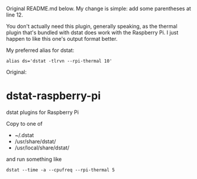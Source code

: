 Original README.md below. My change is simple: add some parentheses at line 12.

You don't actually need this plugin, generally speaking, as the thermal plugin that's bundled with dstat does work with the Raspberry Pi. I just happen to like this one's output format better.

My preferred alias for dstat: 

    alias ds='dstat -tlrvn --rpi-thermal 10'

Original:

dstat-raspberry-pi
==================

dstat plugins for Raspberry Pi

Copy to one of
* ~/.dstat
* /usr/share/dstat/
* /usr/local/share/dstat/

and run something like 

    dstat --time -a --cpufreq --rpi-thermal 5

